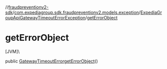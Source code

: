 //[fraudpreventionv2-sdk](../../../index.md)/[com.expediagroup.sdk.fraudpreventionv2.models.exception](../index.md)/[ExpediaGroupApiGatewayTimeoutErrorException](index.md)/[getErrorObject](get-error-object.md)

# getErrorObject

[JVM]\

public [GatewayTimeoutError](../../com.expediagroup.sdk.fraudpreventionv2.models/-gateway-timeout-error/index.md)[getErrorObject](get-error-object.md)()
